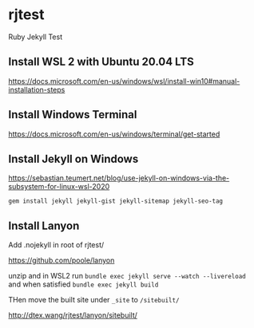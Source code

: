 # rjtest
Ruby Jekyll Test

## Install WSL 2 with Ubuntu 20.04 LTS
https://docs.microsoft.com/en-us/windows/wsl/install-win10#manual-installation-steps

## Install Windows Terminal
https://docs.microsoft.com/en-us/windows/terminal/get-started

## Install Jekyll on Windows
https://sebastian.teumert.net/blog/use-jekyll-on-windows-via-the-subsystem-for-linux-wsl-2020

`gem install jekyll jekyll-gist jekyll-sitemap jekyll-seo-tag`

## Install Lanyon
Add .nojekyll in root of rjtest/

https://github.com/poole/lanyon

unzip and in WSL2 run `bundle exec jekyll serve --watch --livereload` and when satisfied `bundle exec jekyll build`

THen move the built site under `_site` to `/sitebuilt/`

http://dtex.wang/rjtest/lanyon/sitebuilt/
